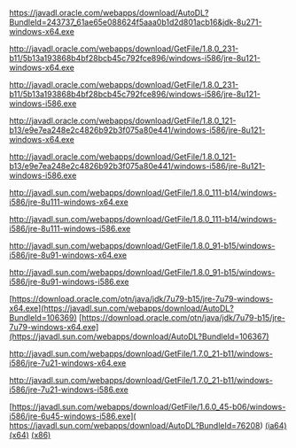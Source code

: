 <!--[](http://download.java.net/java/GA/jdk9/9/binaries/jdk-9+181_linux-x64_bin.tar.gz)

 JRE 9.0.3+9 x64
 
http://javadl.oracle.com/webapps/download/AutoDL?BundleId=227482
http://javadl.oracle.com/webapps/download/AutoDL?BundleId=227513
 
JRE 9.0.3+9 x86
http://javadl.oracle.com/webapps/download/AutoDL?BundleId=227485
http://javadl.oracle.com/webapps/download/AutoDL?BundleId=227514
 
JRE 9.0.3+9 x64 MSI
http://javadl.oracle.com/webapps/download/AutoDL?BundleId=227516
 
JRE 9.0.3+9 x64 MSI
http://javadl.oracle.com/webapps/download/AutoDL?BundleId=227515
 
JDK 9.0.3+9 x64
http://javadl.oracle.com/webapps/download/AutoDL?BundleId=227476
 
JDK 9.0.3+9 x86
http://javadl.oracle.com/webapps/download/AutoDL?BundleId=227477
-->

https://javadl.oracle.com/webapps/download/AutoDL?BundleId=243737_61ae65e088624f5aaa0b1d2d801acb16&jdk-8u271-windows-x64.exe

http://javadl.oracle.com/webapps/download/GetFile/1.8.0_231-b11/5b13a193868b4bf28bcb45c792fce896/windows-i586/jre-8u121-windows-x64.exe

http://javadl.oracle.com/webapps/download/GetFile/1.8.0_231-b11/5b13a193868b4bf28bcb45c792fce896/windows-i586/jre-8u121-windows-i586.exe

http://javadl.oracle.com/webapps/download/GetFile/1.8.0_121-b13/e9e7ea248e2c4826b92b3f075a80e441/windows-i586/jre-8u121-windows-x64.exe

http://javadl.oracle.com/webapps/download/GetFile/1.8.0_121-b13/e9e7ea248e2c4826b92b3f075a80e441/windows-i586/jre-8u121-windows-i586.exe

http://javadl.sun.com/webapps/download/GetFile/1.8.0_111-b14/windows-i586/jre-8u111-windows-x64.exe

http://javadl.sun.com/webapps/download/GetFile/1.8.0_111-b14/windows-i586/jre-8u111-windows-i586.exe

http://javadl.sun.com/webapps/download/GetFile/1.8.0_91-b15/windows-i586/jre-8u91-windows-x64.exe

http://javadl.sun.com/webapps/download/GetFile/1.8.0_91-b15/windows-i586/jre-8u91-windows-i586.exe

[https://download.oracle.com/otn/java/jdk/7u79-b15/jre-7u79-windows-x64.exe](https://javadl.sun.com/webapps/download/AutoDL?BundleId=106369)
[https://download.oracle.com/otn/java/jdk/7u79-b15/jre-7u79-windows-x64.exe](https://javadl.sun.com/webapps/download/AutoDL?BundleId=106367)


http://javadl.sun.com/webapps/download/GetFile/1.7.0_21-b11/windows-i586/jre-7u21-windows-x64.exe

http://javadl.sun.com/webapps/download/GetFile/1.7.0_21-b11/windows-i586/jre-7u21-windows-i586.exe
<!--
Sun Java SE Runtime Environment 7 Update 9
x86: http://javadl.sun.com/webapps/download/AutoDL?BundleId=69474
x64: http://javadl.sun.com/webapps/download/AutoDL?BundleId=69476
[](http://javadl.sun.com/webapps/download/AutoDL?BundleId=51869&jre-7-windows-x64.exe)
[](http://javadl.sun.com/webapps/download/AutoDL?BundleId=50974&jre-7-windows-i586.exe)
-->
[](https://download.oracle.com/otn/java/jdk/6u45-b06/jdk-6u45-windows-i586.exe)

[https://javadl.sun.com/webapps/download/GetFile/1.6.0_45-b06/windows-i586/jre-6u45-windows-i586.exe](
https://javadl.sun.com/webapps/download/AutoDL?BundleId=76208) [(ia64)](http://javadl.sun.com/webapps/download/GetFile/1.6.0_45-b06/windows-i586/jre-6u45-windows-ia64.exe) [(x64)](https://javadl.sun.com/webapps/download/AutoDL?BundleId=76209) [(x86)](http://javadl.sun.com/webapps/download/GetFile/1.6.0_45-b06/windows-i586/jre-6u45-windows-i586-iftw.exe)

<!--
Sun Java SE Runtime Environment 6 Update 37
x86: http://javadl.sun.com/webapps/download/AutoDL?BundleId=69512
x64: http://javadl.sun.com/webapps/download/AutoDL?BundleId=69513
-->
[](https://javadl.sun.com/webapps/download/GetFile/1.6.0_11-b03/e8556370d128b4003b00f75dec834376/windows-i586/jre-6u11-windows-i586-p-s.exe)
<!--//repology.org/project/jdk/information
JDK
http://javadl.sun.com/webapps/download/AutoDL?BundleId=47118http://javadl.sun.com/webapps/download/AutoDL?BundleId=48304http://javadl.sun.com/webapps/download/AutoDL?BundleId=48305http://javadl.sun.com/webapps/download/AutoDL?BundleId=49184http://javadl.sun.com/webapps/download/AutoDL?BundleId=49185http://javadl.sun.com/webapps/download/AutoDL?BundleId=51789
JRE
http://javadl.sun.com/webapps/download/AutoDL?BundleId=109706http://javadl.sun.com/webapps/download/AutoDL?BundleId=111687http://javadl.sun.com/webapps/download/AutoDL?BundleId=111689http://javadl.sun.com/webapps/download/AutoDL?BundleId=113217http://javadl.sun.com/webapps/download/AutoDL?BundleId=116028http://javadl.sun.com/webapps/download/AutoDL?BundleId=116030http://javadl.sun.com/webapps/download/AutoDL?BundleId=48343http://javadl.sun.com/webapps/download/AutoDL?BundleId=48346http://javadl.sun.com/webapps/download/AutoDL?BundleId=49024http://javadl.sun.com/webapps/download/AutoDL?BundleId=49026http://javadl.sun.com/webapps/download/AutoDL?BundleId=50974http://javadl.sun.com/webapps/download/AutoDL?BundleId=51869http://javadl.sun.com/webapps/download/AutoDL?BundleId=56868http://javadl.sun.com/webapps/download/AutoDL?BundleId=56869
-->
